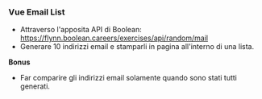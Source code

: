 ### Vue Email List
- Attraverso l'apposita API di Boolean: https://flynn.boolean.careers/exercises/api/random/mail 
- Generare 10 indirizzi email e stamparli in pagina all'interno di una lista.

**Bonus**
- Far comparire gli indirizzi email solamente quando sono stati tutti generati.